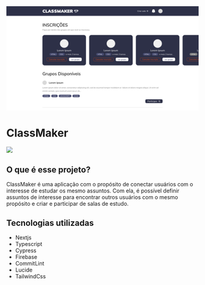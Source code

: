 <div>
  <img src="./.github/banner.png"/>
  <h1>ClassMaker </h1>
  <img src="https://img.shields.io/badge/em%20Desenvolvimento-e76f51?label=status"/>
</div>

<div>
  <h2>O que é esse projeto?</h2>

  <p>
    ClassMaker é uma aplicação com o propósito de conectar usuários com o interesse de 
    estudar os mesmo assuntos. Com ela, é possível definir assuntos de interesse para 
    encontrar outros usuários com o mesmo propósito e criar e participar de salas de estudo.
  </p>
</div>

<div>
  <h2>Tecnologias utilizadas</h2>

  <ul>
    <li>Nextjs</li>
    <li>Typescript</li>
    <li>Cypress</li>
    <li>Firebase</li>
    <li>CommitLint</li>
    <li>Lucide</li>
    <li>TailwindCss</li>
  </ul>
</div>